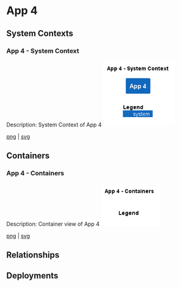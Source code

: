 # App 4

## System Contexts

### App 4 - System Context

Description: System Context of App 4
![system_context App 4](../../images/system_context%20App%204.png)

[png](../../images/system_context%20App%204.png) | [svg](../../images/system_context%20App%204.svg)


## Containers

### App 4 - Containers

Description: Container view of App 4
![container App 4](../../images/container%20App%204.png)

[png](../../images/container%20App%204.png) | [svg](../../images/container%20App%204.svg)


## Relationships

## Deployments


